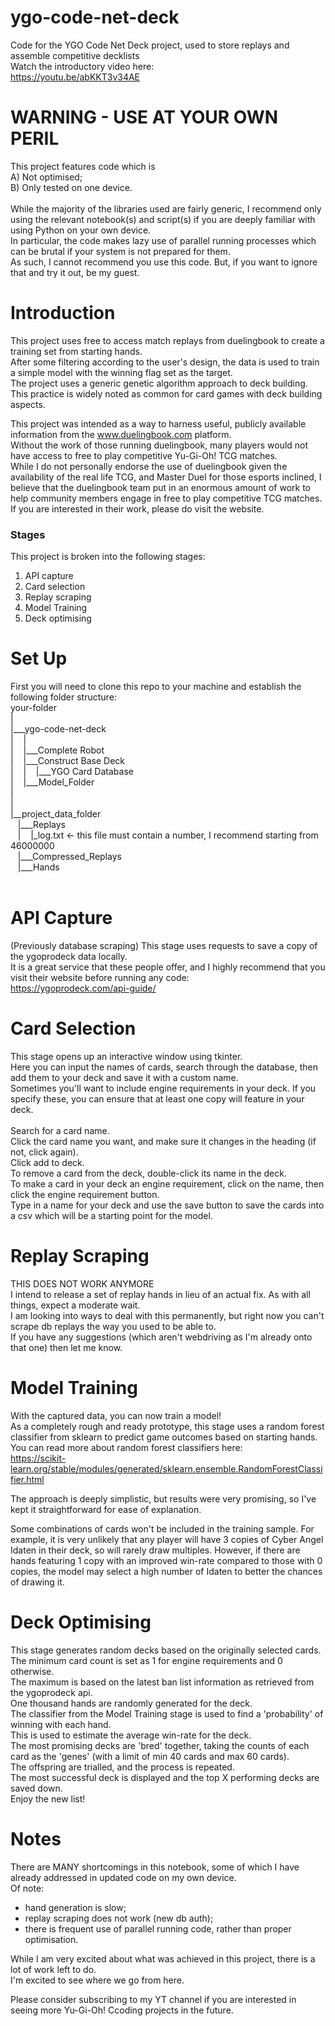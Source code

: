 # ygo-code-net-deck
Code for the YGO Code Net Deck project, used to store replays and assemble competitive decklists<br>
Watch the introductory video here:<br>
https://youtu.be/abKKT3v34AE

# WARNING - USE AT YOUR OWN PERIL
This project features code which is<br>
A) Not optimised;<br>
B) Only tested on one device.<br><br>
While the majority of the libraries used are fairly generic, I recommend only using the relevant notebook(s) and script(s) if you are 
deeply familiar with using Python on your own device.<br>
In particular, the code makes lazy use of parallel running processes which can be brutal if your system is not prepared for them.<br>
As such, I cannot recommend you use this code. But, if you want to ignore that and try it out, be my guest.<br>

# Introduction
This project uses free to access match replays from duelingbook to create a training set from starting hands.<br>
After some filtering according to the user's design, the data is used to train a simple model with the winning flag set as the target.<br>
The project uses a generic genetic algorithm approach to deck building.<br>
This practice is widely noted as common for card games with deck building aspects.<br>

This project was intended as a way to harness useful, publicly available information from the www.duelingbook.com platform.<br>
Without the work of those running duelingbook, many players would not have access to free to play competitive Yu-Gi-Oh! TCG matches.<br>
While I do not personally endorse the use of duelingbook given the availability of the real life TCG, and Master Duel for those esports inclined,
I believe that the duelingbook team put in an enormous amount of work to help community members engage in free to play competitive TCG matches.<br>
If you are interested in their work, please do visit the website.

### Stages
This project is broken into the following stages:

1. API capture 
2. Card selection
3. Replay scraping
4. Model Training
5. Deck optimising

# Set Up
First you will need to clone this repo to your machine and establish the following folder structure:<br>
your-folder<br>
|<br>
|___ygo-code-net-deck<br>
|   &nbsp;&nbsp;&nbsp;|<br>
|   &nbsp;&nbsp;&nbsp;|___Complete Robot<br>
|    &nbsp;&nbsp;&nbsp;|___Construct Base Deck<br>
|    &nbsp;&nbsp;&nbsp;|    &nbsp;&nbsp;&nbsp;|___YGO Card Database<br>
|    &nbsp;&nbsp;&nbsp;|___Model_Folder<br>
|<br>
|<br>
|__project_data_folder<br>
    &nbsp;&nbsp;&nbsp;|___Replays<br>
    &nbsp;&nbsp;&nbsp;|    &nbsp;&nbsp;&nbsp;|_log.txt <- this file must contain a number, I recommend starting from 46000000<br>
    &nbsp;&nbsp;&nbsp;|___Compressed_Replays<br>
    &nbsp;&nbsp;&nbsp;|___Hands<br>
<br>

# API Capture
(Previously database scraping)
This stage uses requests to save a copy of the ygoprodeck data locally.<br>
It is a great service that these people offer, and I highly recommend that you visit their website before running any code:<br>
https://ygoprodeck.com/api-guide/

# Card Selection
This stage opens up an interactive window using tkinter.<br>
Here you can input the names of cards, search through the database, then add them to your deck and save it with a custom name.<br>
Sometimes you'll want to include engine requirements in your deck. If you specify these, you can ensure that at least one copy will feature in your deck.<br><br>
Search for a card name.<br>
Click the card name you want, and make sure it changes in the heading (if not, click again).<br>
Click add to deck.<br>
To remove a card from the deck, double-click its name in the deck.<br>
To make a card in your deck an engine requirement, click on the name, then click the engine requirement button.<br>
Type in a name for your deck and use the save button to save the cards into a csv which will be a starting point for the model.

# Replay Scraping
THIS DOES NOT WORK ANYMORE<br>
I intend to release a set of replay hands in lieu of an actual fix. As with all things, expect a moderate wait.<br>
I am looking into ways to deal with this permanently, but right now you can't scrape db replays the way you used to be able to.<br>
If you have any suggestions (which aren't webdriving as I'm already onto that one) then let me know.<br>

# Model Training
With the captured data, you can now train a model!<br>
As a completely rough and ready prototype, this stage uses a random forest classifier from sklearn to predict game outcomes based on starting hands.<br>
You can read more about random forest classifiers here:<br>
https://scikit-learn.org/stable/modules/generated/sklearn.ensemble.RandomForestClassifier.html

The approach is deeply simplistic, but results were very promising, so I've kept it straightforward for ease of explanation.

Some combinations of cards won't be included in the training sample. For example, it is very unlikely that any player will have 3 copies of Cyber Angel Idaten in their deck, so will rarely draw multiples. However, if there are hands featuring 1 copy with an improved win-rate compared to those with 0 copies, the model may select a high number of Idaten to better the chances of drawing it. 

# Deck Optimising
This stage generates random decks based on the originally selected cards.<br>
The minimum card count is set as 1 for engine requirements and 0 otherwise.<br>
The maximum is based on the latest ban list information as retrieved from the ygoprodeck api.<br>
One thousand hands are randomly generated for the deck.<br>
The classifier from the Model Training stage is used to find a 'probability' of winning with each hand.<br>
This is used to estimate the average win-rate for the deck.<br>
The most promising decks are 'bred' together, taking the counts of each card as the 'genes' (with a limit of min 40 cards and max 60 cards).<br>
The offspring are trialled, and the process is repeated.<br>
The most successful deck is displayed and the top X performing decks are saved down.<br>
Enjoy the new list!

# Notes
There are MANY shortcomings in this notebook, some of which I have already addressed in updated code on my own device.<br>
Of note:<br>
- hand generation is slow;
- replay scraping does not work (new db auth);
- there is frequent use of parallel running code, rather than proper optimisation.

While I am very excited about what was achieved in this project, there is a lot of work left to do.<br>
I'm excited to see where we go from here.<br>

Please consider subscribing to my YT channel if you are interested in seeing more Yu-Gi-Oh! Ccoding projects in the future.